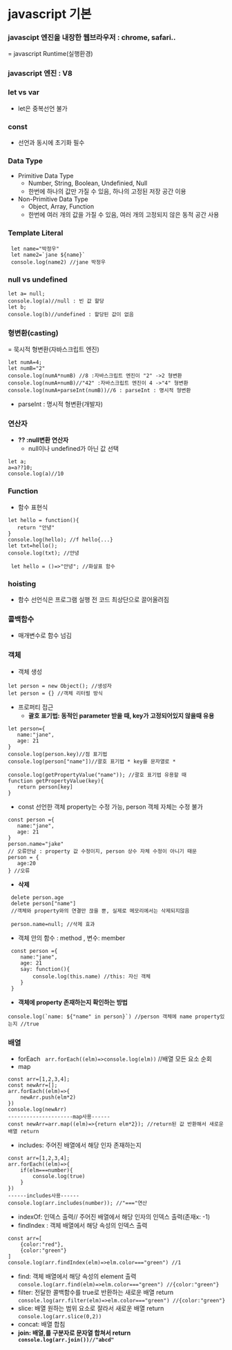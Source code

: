 # javascript 기본
### javascipt 엔진을 내장한 웹브라우저 : chrome, safari..     
= javascript Runtime(실행환경)
### javascript 엔진 : V8


### let vs var
- let은 중복선언 불가

### const
- 선언과 동시에 초기화 필수

### Data Type
- Primitive Data Type
  - Number, String, Boolean, Undefinied, Null
  - 한번에 하나의 값만 가질 수 있음, 하나의 고정된 저장 공간 이용
- Non-Primitive Data Type
  - Object, Array, Function
  - 한번에 여러 개의 값을 가질 수 있음, 여러 개의 고정되지 않은 동적 공간 사용


### Template Literal
```
 let name="박정우"
 let name2=`jane ${name}`
 console.log(name2) //jane 박정우
 ```
### null vs undefined
 ```
 let a= null;
 console.log(a)//null : 빈 값 할당
 let b;
 console.log(b)//undefined : 할당된 값이 없음
 ```

 ### 형변환(casting)    
 = 묵시적 형변환(자바스크립트 엔진) 
 ```
 let numA=4;
 let numB="2"  
 console.log(numA*numB) //8 :자바스크립트 엔진이 "2" ->2 형변환
 console.log(numA+numB)//"42" :자바스크립트 엔진이 4 ->"4" 형변환
 console.log(numA+parseInt(numB))//6 : parseInt : 명시적 형변환
 ```
 - parseInt : 명시적 형변환(개발자)

 ### 연산자
 - <b>?? :null변환 연산자</b>
   - null이나 undefined가 아닌 값 선택
 ```
 let a;
 a=a??10; 
 console.log(a)//10
 ```

 ### Function
 - 함수 표현식
 ```
 let hello = function(){
    return "안녕"
 }
 console.log(hello); //f hello{...}
 let txt=hello();
 console.log(txt); //안녕
 ```
 ```
  let hello = ()=>"안녕"; //화살표 함수
 ```

 ### hoisting
 - 함수 선언식은 프로그램 실행 전 코드 최상단으로 끌어올려짐

 ### 콜백함수
 - 매개변수로 함수 넘김

 ### 객체
 - 객체 생성
 ```
let person = new Object(); //생성자
let person = {} //객체 리터럴 방식
 ```
 - 프로퍼티 접근
   - <b>괄호 표기법: 동적인 parameter 받을 때, key가 고정되어있지 않을때 유용</b>
 ```
 let person={
    name:"jane",
    age: 21
 }
 console.log(person.key)//점 표기법 
 console.log(person["name"])//괄호 표기법 * key를 문자열로 *

console.log(getPropertyValue("name")); //괄호 표기법 유용할 때
 function getPropertyValue(key){
    return person[key]
 }
 ```
 - const 선언한 객체 property는 수정 가능, person 객체 자체는 수정 불가
 ```
 const person ={
    name:"jane",
    age: 21
}
person.name="jake" 
// 오류안남 : property 값 수정이지, person 상수 자체 수정이 아니기 때문
person = {
    age:20
} //오류
```
- <b>삭제</b>
```
 delete person.age
 delete person["name"]
 //객체와 property와의 연결만 끊을 뿐, 실제로 메모리에서는 삭제되지않음

 person.name=null; //삭제 효과
```
- 객체 안의 함수 : method , 변수: member
```
 const person ={
    name:"jane",
    age: 21
    say: function(){
        console.log(this.name) //this: 자신 객체
    }
 }
```
- <b> 객체에 property 존재하는지 확인하는 방법</b>
```
console.log(`name: ${"name" in person}`) //person 객체에 name property있는지 //true
```

### 배열
- forEach
` arr.forEach((elm)=>console.log(elm))` //배열 모든 요소 순회
- map
```
const arr=[1,2,3,4];
const newArr=[];
arr.forEach((elm)=>{
    newArr.push(elm*2)
})
console.log(newArr)
---------------------map사용------
const newArr=arr.map((elm)=>{return elm*2}); //return된 값 반환해서 새로운 배열 return
```
- includes: 주어진 배열에서 해당 인자 존재하는지
```
const arr=[1,2,3,4];
arr.forEach((elm)=>{
    if(elm===number){
        console.log(true)
    }
})
------includes사용------
console.log(arr.includes(number)); //"==="연산 
```
- indexOf: 인덱스 출력// 주어진 배열에서 해당 인자의 인덱스 출력(존재x: -1)
- findIndex : 객체 배열에서 해당 속성의 인덱스 출력
```
const arr=[
    {color:"red"},
    {color:"green"}
]
console.log(arr.findIndex(elm)=>elm.color==="green") //1
```
- find: 객체 배열에서 해당 속성의 element 출력     
`console.log(arr.find(elm)=>elm.color==="green") //{color:"green"}`
- filter: 전달한 콜백함수를 true로 반환하는 새로운 배열 return     
`console.log(arr.filter(elm)=>elm.color==="green") //{color:"green"}`
- slice: 배열 원하는 범위 요소로 잘라서 새로운 배열 return
`console.log(arr.slice(0,2))`
- concat: 배열 합침
- <b>join: 배열,를 구분자로 문자열 합쳐서 return<b/>
` console.log(arr.join())//"abcd"`